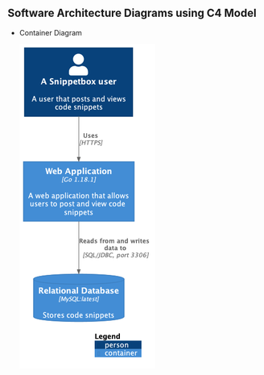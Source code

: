 ## Software Architecture Diagrams using C4 Model
  - Container Diagram


    ![C4_Container](/c4/C4_Container/C4_Container.png "C4_Container")